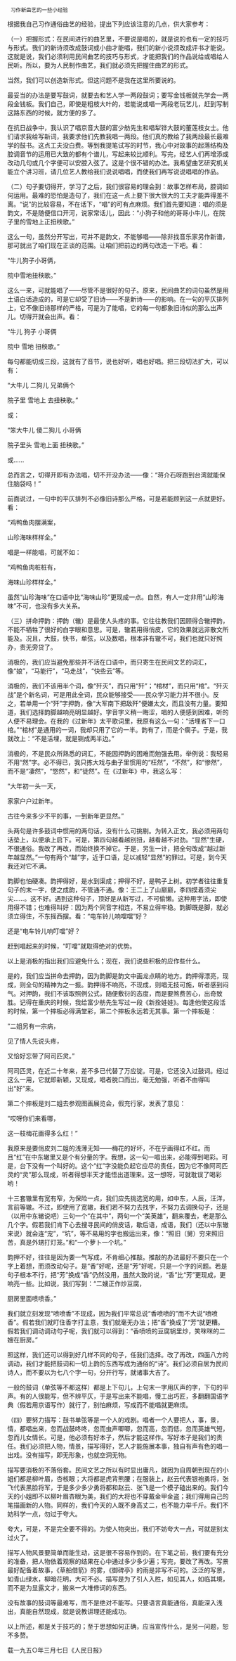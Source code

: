      习作新曲艺的一些小经验 

   根据我自己习作通俗曲艺的经验，提出下列应该注意的几点，供大家参考： 

   （一）把握形式：在民间进行的曲艺里，不要说是唱的，就是说的也有一定的技巧与形式。我们的新诗须改成鼓词或小曲才能唱，我们的新小说须改成评书才能说。这就是说，我们必须利用民间曲艺的技巧与形式，才能把我们的作品说给或唱给人民听。所以，要为人民制作曲艺，我们就必须先把握住曲艺的形式。 

   当然，我们可以创造新形式。但这问题不是我在这里所要说的。 

   最妥当的办法是要写鼓词，就要去和艺人学一两段鼓词；要写金钱板就先学会一两段金钱板。我们自己，即使是粗枝大叶的，若能说或唱一两段老玩艺儿，赶到写制这路东西的时候，就方便的多了。 

   在抗日战争中，我认识了唱京音大鼓的富少舫先生和唱犁铧大鼓的董莲枝女士。他们请求我给写新词，我要求他们先教我唱一两段。他们真的教给了我两段最长最难学的鼓书。这点工夫没白费。等到我提笔试写的时节，我心中对故事的起落结构及腔调音节的运用已大致的都有个谱儿，写起来较比顺利。写完，经艺人们再增添或改动几句或几个字便可以安腔入弦了。这是个很不错的办法。我希望曲艺研究机关能立个讲习班，请几位艺人教给我们说说唱唱，而使我们再写说说唱唱的作品。 

   （二）句子要切得开，学习了之后，我们很容易的理会到：故事怎样布局，腔调如何运用。最难的恐怕是造句了，我们在这一点上要下很大很大的工夫才能弄得差不离。“说”的比较容易，不在话下，“唱”的可有点麻烦。我们首先要知道：唱的须是韵文，不是随便信口开河，说家常话儿，因此：“小狗子和他的哥哥小牛儿，在院子里的雪地上正扭秧歌。” 

   这么一句，虽然分开写出，可并不是韵文，不能够唱——除非找音乐家另作新谱，那可就出了咱们现在正谈的范围。让咱们把前边的两句改造一下吧。看： 

   “牛儿狗子小哥俩， 

   院中雪地扭秧歌。” 

   这么一来，可就能唱了——尽管不是很好的句子。原来，民间曲艺的词句虽然是用土语白话造成的，可是它却受了旧诗——不是新诗——的影响。在一句的平仄排列上，它不像旧诗那样的严格，可是为了能唱，它的每一句都象旧诗似的那么出声儿。切得开就会出声。看： 

   “牛儿 狗子 小哥俩 

   院中 雪地 扭秧歌。” 

   每句都能切成三段，这就有了音节，说也好听，唱也好唱。把三段切法扩大，可以有： 

   “大牛儿 二狗儿 兄弟俩个 

   院子里 雪地上 去扭秧歌。” 

   或： 

   “笨大牛儿 傻二狗儿 小哥俩 

   院子里头 雪地上面 扭秧歌。” 

   或…… 

   总而言之，切得开即有办法唱，切不开没办法——像：“蒋介石呀跑到台湾就能保住脑袋吗！” 

   前面说过，一句中的平仄排列不必像旧诗那么严格，可是若能顾到这一点就更好。看： 

   “鸡鸭鱼肉摆满案， 

   山珍海味样样全。” 

   唱是一样能唱，可就不如： 

   “鸡鸭鱼肉桩桩有， 

   海味山珍样样全。” 

   虽然“山珍海味”在口语中比“海味山珍”更现成一点。自然，有人一定非用“山珍海味”不可，也没有多大关系。 

   （三）拼命押韵：押韵（辙）是最使人头疼的事。它往往教我们因顾得合辙押韵，不能不牺牲了很好的白字眼和意思。可是，辙若用得俏皮，它的效果就远非散文所能及。况且，大鼓，快书，单弦，以及数唱，根本非有辙不可，我们也就只好照办，责无旁贷了。 

   消极的，我们应当避免那些并不活在口语中，而只寄生在民间文艺的词汇，像“娘”，“马能行”，“马走战”，“快些云”等。 

   消极的，我们不该用半个词，像“歼灭”，而只用“歼”；“棺材”，而只用“棺”。“歼灭战”是个新名词，可是用此全词，民众能够接受——民众学习能力并不很小。反之，若单用一个“歼”字押韵，像“大军南下把敌歼”便嫌太文，而且没有力量。要知道，我们选择韵脚越响亮明显越好。字音字义稍一晦涩，唱的人便感到困难，听的人便不易理会。在我的《过新年》太平歌词里，我原有这么一句：“活埋省下一口棺。”“棺材”是通用的一词，我却只用了它的一半。韵有了，而是个瘸子。于是，我就改上：“不是活埋，就是铡成两半边。” 

   消极的，不是民众所熟悉的词汇，不能因押韵的困难而勉强去用。举例说：我轻易不用“然”字。必不得已，我只拣大戏与曲子里惯用的“枉然”，“不然”，和“惨然”，而不是“凄然”，“悠然”，和“徒然”。在《过新年》中，我这么写： 

   “大年初一头一天， 

   家家户户过新年。 

   古往今来多少不平的事，一到新年更显然。” 

   头两句是许多鼓词中惯用的两句话，没有什么可挑剔。为转入正文，我必须用两句话垫上，以便承上启下。可是，第四句越看越别扭，越看越不对劲。“显然”生硬，不很通俗。我改了再改，而始终换不掉它。于是，另生一计，把全句改成“越过新年越显然。”一句有两个“越”字，近于口语，足以减轻“显然”的罪过。可是，到今天我还对它不满。 

   韵脚也怕硬凑。韵押得好，是水到渠成；押得不好，是鸭子上树。初学者往往重复句子的末一字，使之成韵，不管通不通。像：王二上了山巅巅，李四摸着须尖尖……。这不好。遇到这种句子，顶好是从新写过，不可偷懒。这种用字法，即使用得不错；也难得叫好：因为两个同音字相连，不易立得牢稳。韵脚既是脚，就必须立得住，不东摇西摆。看：“电车铃儿响噹噹”好？ 

   还是“电车铃儿响叮噹”好？ 

   赶到唱起来的时候，“叮噹”就取得绝对的优势。 

   以上是消极的指出我们应避免什么；现在，我们说些积极的应作些什么。 

   是的，我们应当拼命去押韵，因为韵脚是韵文中画龙点睛的地方。韵押得漂亮，现成，则全句的精神为之一振。韵押得不响亮，不现成，则唱无技可施，听者感到闷气。对押韵，我们不该取照例公式，随便敷衍的态度，而是要煞费苦心，出奇致胜。记得在重庆的时候，我给富少舫先生写过一段《新拴娃娃》。每逢他使这段活的时候，第一个摔板必得满堂彩，第二个摔板永远若无其事。第一个摔板是： 

   “二姐另有一宗病， 

   见了情人先说头疼， 

   又恰好忘带了阿司匹灵。” 

   阿司匹灵，在近二十年来，差不多已代替了万应锭。可是，它还没入过鼓词。经过这么一用，它就即新颖，又现成，唱者脱口而出，毫无勉强，听者不由得叫出“好”来。 

   第二个摔板是刘二姐去参观图画展览会，假充行家，发表了意见： 

   “哎呀你们来看哪， 

   这一枝梅花画得多么红！” 

   我原来是要俏皮刘二姐的浅薄无知——梅花的好坏，不在乎画得红不红。而且“红”在中东辙里又是个有分量的字。我想，这一句一唱出来，必能得到喝彩。可是，台下没有一个叫好的。这个“红”字没能负起它应尽的责任，因为它不像阿司匹灵的“灵”那么现成，听者得想半天才能悟出道理来。这一想呀，可就耽误了喝彩哟！ 

   十三套辙里有宽有窄，为保险一点，我们应先挑选宽的用，如中东，人辰，汪洋，言前等辙。不过，即使用了宽辙，我们若不努力去找字，不努力去调换句子，还是（以用中东辙说吧）三句一个“在其中”，两句一个“美英雄”，翻来覆去，老是那么几个字。假若我们肯下心去搜寻民间的俏皮话，歇后语，成语，我们（还以中东辙来说）就会连“宠”，“坑”，等不易用的字也搬运出来，像：“照旧（舅）穷来照旧苦，真是外甥打灯笼。”和“一个萝卜一个坑。” 

   韵押不好，往往是因为要一气写成，不肯细心推敲。推敲的办法最好不要只在一个字上着想，而须改动句子。是“香”好呢，还是“芳”好呢，只是一个字的问题。若是句子根本不行，把“芳”换成“香”仍然没用，虽然大致的说，“香”比“芳”更现成，更响亮一些。比如说，我们写到：“二嫂正作炒豆腐， 

   厨房里面喷喷香。” 

   我们就立刻发现“喷喷香”不现成，因为我们平常总说“香喷喷的”而不大说“喷喷香”。假若我们就盯住香字打主意，我们就毫无办法；把“香”换成了“芳”就更糟。假若我们调动调动句子呢，我们就可以得到：“香喷喷的豆腐锅里炒，笑咪咪的二嫂在厨房。” 

   照这样，我们还可以得到好几样不同的句子，任我们选择。改了再改，四面八方的调动，我们才能把鼓词和一切上韵的东西写成为通俗的“诗”。我们必须自居为民间诗人，而不要以为七八个字一句，分开行写，就诸事大吉了。 

   一般的鼓词（单弦等不都这样）都是上下句儿，上句末一字用仄声的字，下句的平声。有的人很能写，但不辨平仄，于是写出来不能唱，慢工出巧匠，多翻翻国语字典（假若用京语写作）就行了，别怕麻烦，写成而不能唱就更麻烦。 

   （四）要努力描写：鼓书单弦等是一个人的戏剧。唱者一个人要把人，事，景，情，都唱出来，忽而战鼓咚咚，忽而虫声唧唧，忽而高，忽而低，忽而英雄气短，忽而儿女情长。可是，他必须有好本子，然后才能这样作。写好本子是我们的责任。我们必须把人物，情景，描写得好，艺人才能施展本事，独自有声有色的唱一出戏。没有描写，即无形象，也就空洞无物。 

   描写要消极的不落俗套。民间文艺之所以有时显出庸凡，就因为自周朝到现在的小姐们都是柳叶眉，杏核眼；大将都是虎背熊腰；在服装上，赵云代表银袍勇将，张飞代表黑脸将军，于是多少多少勇将都和赵云、张飞是一个模子磕出来的。我们今天的小姐即不以柳叶眉杏眼为美，我们的大将也不穿戴金甲金盗；我们得用自己的笔描画新的人物。同样的，我们今天的人既不身高丈二，也不能力举千斤。我们不妨科学一点，勿过于夸大。 

   夸大，可是，不是完全要不得的。为使人物突出，我们不妨夸大一点，可就是别太过火了。 

   描写人物风景要简单而能生动，这是很不容易作到的。在下笔之前，我们要有充分的准备，把人物依着观察的结果在心中通过多少多少遍；写完，要改了再改。写景最好配备着故事，《草船借箭》的雾，《御碑亭》的雨是非写不可的。泛泛的写景，如青山绿水，柳暗花明，大可不必。描写是为了引人入胜，如见其人，如临其境，而不是为显露文才，搬来一大堆修词的东西。 

   没有故事的鼓词等最难写，而不是绝对不能写。只要语言真能通俗，真能深入浅出，真能自然现成，就是说教讲理还能成功。 

   以上所述，都是关于技巧的；至于思想如何正确，应当宣传什么，是另一问题，恕不多赘。 

   载一九五○年三月七日《人民日报》 

